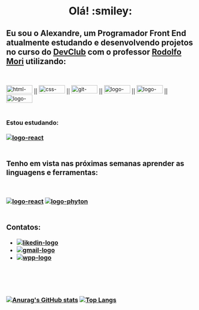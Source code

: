 <h1 align="center">Olá! :smiley:</h1>

<h2>Eu sou o Alexandre, um Programador Front End atualmente estudando e desenvolvendo projetos no curso do <a href="https://rodolfomori.com.br/devclub/">DevClub</a> com o professor <a href="https://github.com/rodolfomori">Rodolfo Mori</a> utilizando:</h2>
<br>
<br>
<a href="#"><img  src="https://img.shields.io/badge/HTML5-E34F26?style=for-the-badge&logo=html5&logoColor=white" alt="html-logo" width="70px" height="22px" /></a> || <a href="#"><img src="https://img.shields.io/badge/CSS3-1572B6?style=for-the-badge&logo=css3&logoColor=white" alt="css-logo" width="70px" height="22px" /><a/> || <a href="#"><img src="https://img.shields.io/badge/GIT-E44C30?style=for-the-badge&logo=git&logoColor=white" alt="git-logo" width="70px" height="22px" /><a/> || <a href="#"><img src="https://img.shields.io/badge/JavaScript-F7DF1E?style=for-the-badge&logo=javascript&logoColor=black" alt="logo-java" width="70px" height="22px" /><a/> || <a href="#"><img src="https://img.shields.io/badge/Node.js-43853D?style=for-the-badge&logo=node.js&logoColor=white"alt="logo-node" width="70px" height="22px" /></a> || <a href="#"><img src="https://img.shields.io/badge/React-20232A?style=for-the-badge&logo=react&logoColor=61DAFB" alt="logo-react" width="70px" height="22px" /><a/>
<br>
<br>
<h3>Estou estudando:
<br>
<br>
<a href="#"><img src="https://img.shields.io/badge/React-20232A?style=for-the-badge&logo=react&logoColor=61DAFB" alt="logo-react" /><a/>
<br>
<br>
<h3>Tenho em vista nas próximas semanas aprender as linguagens e ferramentas:</h3>
<br>


<a href="#"><img src="https://img.shields.io/badge/React-20232A?style=for-the-badge&logo=react&logoColor=61DAFB" alt="logo-react" /><a/>
<a href="#"><img src="https://img.shields.io/badge/Python-14354C?style=for-the-badge&logo=python&logoColor=white" alt="logo-phyton" /><a/>
<br>
<br>
  <h3>Contatos: <b/></h3>

- <a href="https://www.linkedin.com/in/alexandre-marinho-590650144/" /><img src="https://img.shields.io/badge/LinkedIn-0077B5?style=for-the-badge&logo=linkedin&logoColor=white" alt="likedin-logo" /><a/> 
- <a href="mailto:alexandre1985.marinho@gmail.com" /><img src="https://img.shields.io/badge/Gmail-D14836?style=for-the-badge&logo=gmail&logoColor=white" alt="gmail-logo" /><a/>
- <a href="https://wa.me/+5513988293030" /><img src="https://img.shields.io/badge/WhatsApp-25D366?style=for-the-badge&logo=whatsapp&logoColor=white" alt="wpp-logo" /><a/>

<br>
<br>
<br>

[![Anurag's GitHub stats](https://github-readme-stats.vercel.app/api?username=XandiMarinho)](https://github.com/anuraghazra/github-readme-stats)
[![Top Langs](https://github-readme-stats.vercel.app/api/top-langs/?username=XandiMarinho&layout=compact)](https://github.com/anuraghazra/github-readme-stats)



